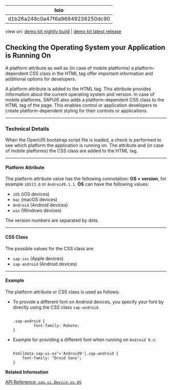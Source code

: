 <!-- loiod1b26a248c0a47f6a96849236250dc90 -->

| loio |
| -----|
| d1b26a248c0a47f6a96849236250dc90 |

<div id="loio">

view on: [demo kit nightly build](https://openui5nightly.hana.ondemand.com/#/topic/d1b26a248c0a47f6a96849236250dc90) | [demo kit latest release](https://openui5.hana.ondemand.com/#/topic/d1b26a248c0a47f6a96849236250dc90)</div>

## Checking the Operating System your Application is Running On

A platform attribute as well as \(in case of mobile platforms\) a platform-dependent CSS class in the HTML tag offer important information and additional options for developers.

A platform attribute is added to the HTML tag. This attribute provides information about the current operating system and version. In case of mobile platforms, SAPUI5 also adds a platform-dependent CSS class to the HTML tag of the page. This enables control or application developers to create platform-dependent styling for their controls or applications.

***

### Technical Details

When the OpenUI5 bootstrap script file is loaded, a check is performed to see which platform the application is running on. The attribute and \(in case of mobile platforms\) the CSS class are added to the HTML tag.

***

#### Platform Attribute

The platform attribute value has the following connotation: **OS + version**, for example `iOS13.0` or `Android9.1.1`. **OS** can have the following values:

-   `iOS` \(iOS devices\)
-   `mac` \(macOS devices\)
-   `Android` \(Android devices\)
-   `win` \(Windows devices\)

The version numbers are separated by dots.

***

#### CSS Class

The possible values for the CSS class are:

-   `sap-ios` \(Apple devices\)
-   `sap-android` \(Android devices\)

***

#### Example

The platform attribute or CSS class is used as follows:

-   To provide a different font on Android devices, you specify your font by directly using the CSS class `sap-android`.

    ```
    
    .sap-android {
    	     font-family: Roboto;
    }
    ```

-   Example for providing a different font when running on `Android 9.x`:

    ```
    
    html[data-sap-ui-os^='Android9'].sap-android {
    	font-family: "Droid Sans";
    }
    ```


**Related Information**  


[API Reference: `sap.ui.Device.os.OS`](https://openui5.hana.ondemand.com/#/api/sap.ui.Device.os.OS)

